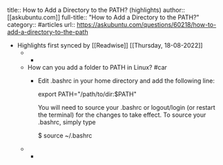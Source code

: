 title:: How to Add a Directory to the PATH? (highlights)
author:: [[askubuntu.com]]
full-title:: "How to Add a Directory to the PATH?"
category:: #articles
url:: https://askubuntu.com/questions/60218/how-to-add-a-directory-to-the-path

- Highlights first synced by [[Readwise]] [[Thursday, 18-08-2022]]
	- -
	- How can you add a folder to PATH in Linux? #car
		- Edit .bashrc in your home directory and add the following line:
		  
		  export PATH="/path/to/dir:$PATH"
		  
		  
		  You will need to source your .bashrc or logout/login (or restart the terminal) for the changes to take effect. To source your .bashrc, simply type
		  
		  $ source ~/.bashrc
	- -